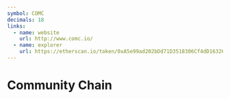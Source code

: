 ```yaml
---
symbol: COMC
decimals: 18
links:
  - name: website
    url: http://www.comc.io/
  - name: explorer
    url: https://etherscan.io/token/0xA5e99ad202bDd71D3518306Cf4dD163261981af1
---
```


# Community Chain
